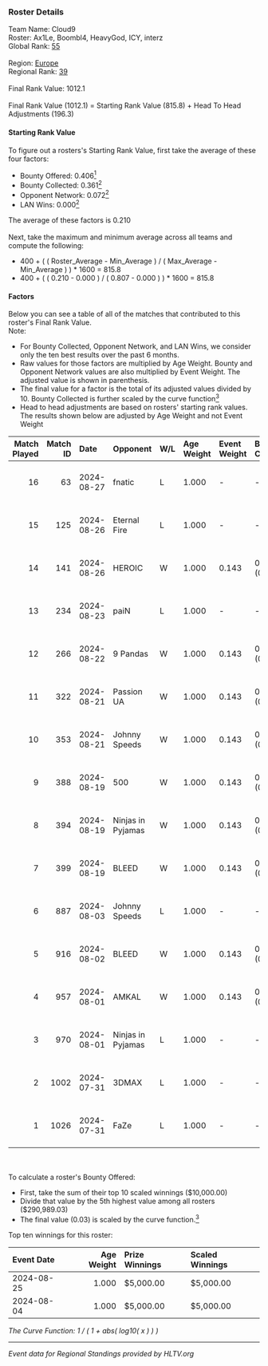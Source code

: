 ### Roster Details<br />
Team Name: Cloud9<br />
Roster: Ax1Le, Boombl4, HeavyGod, ICY, interz<br />
Global Rank: [55](../../standings_global_2024_08_28.md)<br />
<br />
Region: [Europe]( ../../standings_europe_2024_08_28.md)<br />
Regional Rank: [39]( ../../standings_europe_2024_08_28.md)<br />
<br />
Final Rank Value:  1012.1<br />
<br />
Final Rank Value (1012.1) = Starting Rank Value (815.8) + Head To Head Adjustments (196.3)<br />

#### Starting Rank Value<br />
To figure out a rosters's Starting Rank Value, first take the average of these four factors:<br />
- Bounty Offered: 0.406[<sup>1</sup>](#table2)
- Bounty Collected: 0.361[<sup>2</sup>](#table1)
- Opponent Network: 0.072[<sup>2</sup>](#table1)
- LAN Wins: 0.000[<sup>2</sup>](#table1)

The average of these factors is 0.210<br />
<br />
Next, take the maximum and minimum average across all teams and compute the following:<br />
- 400 + ( ( Roster_Average - Min_Average ) / ( Max_Average - Min_Average ) ) * 1600 = 815.8
- 400 + ( ( 0.210 - 0.000 ) / ( 0.807 - 0.000 ) ) * 1600 = 815.8


#### Factors<br />
Below you can see a table of all of the matches that contributed to this roster's Final Rank Value.<br />
Note:<br />

- For Bounty Collected, Opponent Network, and LAN Wins, we consider only the ten best results over the past 6 months.
- Raw values for those factors are multiplied by Age Weight. Bounty and Opponent Network values are also multiplied by Event Weight. The adjusted value is shown in parenthesis.
- The final value for a factor is the total of its adjusted values divided by 10. Bounty Collected is further scaled by the curve function[<sup>3</sup>](#curveFunction)
- Head to head adjustments are based on rosters' starting rank values. The results shown below are adjusted by Age Weight and not Event Weight
<span id="table1"></span><br />


| Match Played | Match ID | Date       | Opponent          | W/L | Age Weight | Event Weight | Bounty Collected | Opponent Network | LAN Wins  | H2H Adj. | Roster                                |
| -: | -: | :- | :- | :- | :- | :- | :- | :- | :- | -: | :- |
|           16 |       63 | 2024-08-27 | fnatic            | L   | 1.000      | -            | -                | -                | -         |    -4.36 | Ax1Le, Boombl4, HeavyGod, ICY, interz |
|           15 |      125 | 2024-08-26 | Eternal Fire      | L   | 1.000      | -            | -                | -                | -         |    -1.18 | Ax1Le, Boombl4, HeavyGod, ICY, interz |
|           14 |      141 | 2024-08-26 | HEROIC            | W   | 1.000      | 0.143        | 0.225 (0.032)    | 0.379 (0.054)    | 0 (0.000) |    28.08 | Ax1Le, Boombl4, HeavyGod, ICY, interz |
|           13 |      234 | 2024-08-23 | paiN              | L   | 1.000      | -            | -                | -                | -         |    -1.43 | Ax1Le, Boombl4, HeavyGod, ICY, interz |
|           12 |      266 | 2024-08-22 | 9 Pandas          | W   | 1.000      | 0.143        | 0.070 (0.010)    | 0.715 (0.102)    | 0 (0.000) |    21.89 | Ax1Le, Boombl4, HeavyGod, ICY, interz |
|           11 |      322 | 2024-08-21 | Passion UA        | W   | 1.000      | 0.143        | 0.170 (0.024)    | 1.000 (0.143)    | 0 (0.000) |    21.79 | Ax1Le, Boombl4, HeavyGod, ICY, interz |
|           10 |      353 | 2024-08-21 | Johnny Speeds     | W   | 1.000      | 0.143        | 0.119 (0.017)    | 0.985 (0.141)    | 0 (0.000) |    23.32 | Ax1Le, Boombl4, HeavyGod, ICY, interz |
|            9 |      388 | 2024-08-19 | 500               | W   | 1.000      | 0.143        | 0.000 (0.000)    | 0.087 (0.012)    | 0 (0.000) |     3.54 | Ax1Le, Boombl4, HeavyGod, ICY, interz |
|            8 |      394 | 2024-08-19 | Ninjas in Pyjamas | W   | 1.000      | 0.143        | 0.245 (0.035)    | 0.443 (0.063)    | 0 (0.000) |    30.12 | Ax1Le, Boombl4, HeavyGod, ICY, interz |
|            7 |      399 | 2024-08-19 | BLEED             | W   | 1.000      | 0.143        | 0.112 (0.016)    | 0.519 (0.074)    | 0 (0.000) |    25.59 | Ax1Le, Boombl4, HeavyGod, ICY, interz |
|            6 |      887 | 2024-08-03 | Johnny Speeds     | L   | 1.000      | -            | -                | -                | -         |    -4.38 | Ax1Le, Boombl4, HeavyGod, ICY, interz |
|            5 |      916 | 2024-08-02 | BLEED             | W   | 1.000      | 0.143        | 0.112 (0.016)    | 0.519 (0.074)    | 0 (0.000) |    28.36 | Ax1Le, Boombl4, HeavyGod, ICY, interz |
|            4 |      957 | 2024-08-01 | AMKAL             | W   | 1.000      | 0.143        | 0.144 (0.021)    | 0.393 (0.056)    | 0 (0.000) |    27.10 | Ax1Le, Boombl4, HeavyGod, ICY, interz |
|            3 |      970 | 2024-08-01 | Ninjas in Pyjamas | L   | 1.000      | -            | -                | -                | -         |    -0.87 | Ax1Le, Boombl4, HeavyGod, ICY, interz |
|            2 |     1002 | 2024-07-31 | 3DMAX             | L   | 1.000      | -            | -                | -                | -         |    -1.04 | Ax1Le, Boombl4, HeavyGod, ICY, interz |
|            1 |     1026 | 2024-07-31 | FaZe              | L   | 1.000      | -            | -                | -                | -         |    -0.21 | Ax1Le, Boombl4, HeavyGod, ICY, interz |

<br />
<span id="table2"></span><br />
To calculate a roster's Bounty Offered:<br />

- First, take the sum of their top 10 scaled winnings ($10,000.00)
- Divide that value by the 5th highest value among all rosters ($290,989.03)
- The final value (0.03) is scaled by the curve function.[<sup>3</sup>](#curveFunction)

Top ten winnings for this roster:<br />

| Event Date | Age Weight | Prize Winnings | Scaled Winnings |
| :- | -: | :- | :- |
| 2024-08-25 |      1.000 | $5,000.00      | $5,000.00       |
| 2024-08-04 |      1.000 | $5,000.00      | $5,000.00       |


<span id="curveFunction"></span>_The Curve Function: 1 / ( 1 + abs( log10( x ) ) )_<br />

---
_Event data for Regional Standings provided by HLTV.org_<br />
